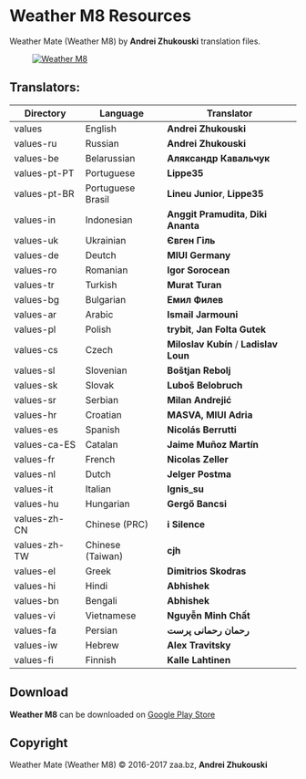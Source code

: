 # Weather M8 Resources
Weather Mate (Weather M8) by **Andrei Zhukouski** translation files.

<dl><dd><a href="https://play.google.com/store/apps/details?id=pro.burgerz.miweather8" target="_blank"><img src="http://i.imgur.com/bhoWULv.png" alt="Weather M8"></a></dd></dl>

## Translators:
|Directory|Language|Translator|
|----|----|----|
|values|English|**Andrei Zhukouski**|
|values-ru|Russian|**Andrei Zhukouski**|
|values-be|Belarussian|**Аляксандр Кавальчук**|
|values-pt-PT|Portuguese|**Lippe35** |
|values-pt-BR|Portuguese Brasil|**Lineu Junior**, **Lippe35** |
|values-in|Indonesian|**Anggit Pramudita**, **Diki Ananta** |
|values-uk|Ukrainian|**Євген Гіль** |
|values-de|Deutch|**MIUI Germany** |
|values-ro|Romanian|**Igor Sorocean** |
|values-tr|Turkish|**Murat Turan**|
|values-bg|Bulgarian|**Емил Филев**|
|values-ar|Arabic|**Ismail Jarmouni**|
|values-pl|Polish|**trybit**, **Jan Folta Gutek**|
|values-cs|Czech|**Miloslav Kubín** / **Ladislav Loun**|
|values-sl|Slovenian|**Boštjan Rebolj**|
|values-sk|Slovak|**Luboš Belobruch**|
|values-sr|Serbian|**Milan Andrejić**|
|values-hr|Croatian|**MASVA, MIUI Adria**|
|values-es|Spanish|**Nicolás Berrutti**|
|values-ca-ES|Catalan|**Jaime Muñoz Martín**|
|values-fr|French|**Nicolas Zeller**|
|values-nl|Dutch|**Jelger Postma**|
|values-it|Italian|**Ignis_su**|
|values-hu|Hungarian|**Gergő Bancsi**|
|values-zh-CN|Chinese (PRC)|**i Silence**|
|values-zh-TW|Chinese (Taiwan)|**cjh**|
|values-el|Greek|**Dimitrios Skodras**|
|values-hi|Hindi|**Abhishek**|
|values-bn|Bengali|**Abhishek**|
|values-vi|Vietnamese|**Nguyễn Minh Chất**|
|values-fa|Persian|**رحمان رحمانی پرست**|
|values-iw|Hebrew|**Alex Travitsky**|
|values-fi|Finnish|**Kalle Lahtinen**|

## Download
**Weather M8** can be downloaded on [Google Play Store](https://play.google.com/store/apps/details?id=pro.burgerz.miweather8)

## Copyright
Weather Mate (Weather M8) © 2016-2017 zaa.bz, **Andrei Zhukouski**
